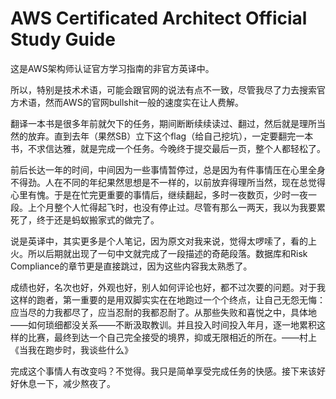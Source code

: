 # AWS Certificated Architect Official Study Guide

这是AWS架构师认证官方学习指南的非官方英译中。

所以，特别是技术术语，可能会跟官网的说法有点不一致，尽管我尽了力去搜索官方术语，然而AWS的官网bullshit一般的速度实在让人费解。

翻译一本书是很多年前就欠下的任务，期间断断续续读过、翻过，然后就是理所当然的放弃。直到去年（果然SB）立下这个flag（给自己挖坑），一定要翻完一本书，不求信达雅，就是完成一个任务。今晚终于提交最后一页，整个人都轻松了。

前后长达一年的时间，中间因为一些事情暂停过，总是因为有件事情压在心里全身不得劲。人在不同的年纪果然思想是不一样的，以前放弃得理所当然，现在总觉得心里有愧。于是在忙完更重要的事情后，继续翻起，多时一夜数页，少时一夜一段。上个月整个人忙得起飞时，也没有停止过。尽管有那么一两天，我以为我要累死了，终于还是蚂蚁搬家式的做完了。

说是英译中，其实更多是个人笔记，因为原文对我来说，觉得太啰嗦了，看的上火。所以后期就出现了一句中文就完成了一段描述的奇葩段落。数据库和Risk Compliance的章节更是直接跳过，因为这些内容我太熟悉了。

成绩也好，名次也好，外观也好，别人如何评论也好，都不过次要的问题。对于我这样的跑者，第一重要的是用双脚实实在在地跑过一个个终点，让自己无怨无悔：应当尽的力我都尽了，应当忍耐的我都忍耐了。从那些失败和喜悦之中，具体地——如何琐细都没关系——不断汲取教训。并且投入时间投入年月，逐一地累积这样的比赛，最终到达一个自己完全接受的境界，抑或无限相近的所在。——村上《当我在跑步时，我谈些什么》

完成这个事情人有改变吗？不觉得。我只是简单享受完成任务的快感。接下来该好好休息一下，减少熬夜了。

